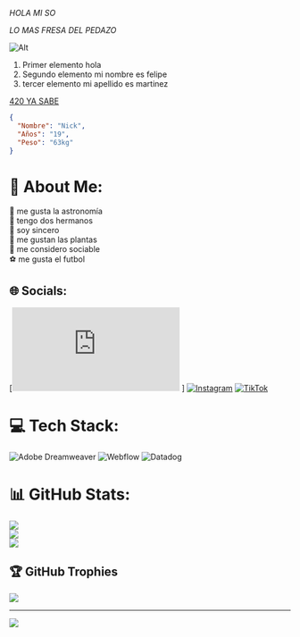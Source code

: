 *HOLA MI SO* 

_LO MAS FRESA DEL PEDAZO_

![Alt](https://github.com/FelipeM420/FelipeM420/assets/144852673/aff702d4-9dd1-484e-8cea-12187cc33b1d)

	
1. Primer elemento hola
1. Segundo elemento mi nombre es felipe 
1. tercer elemento mi apellido es martinez 
   
[420 YA SABE](https://www.youtube.com/watch?v=vnoZodRdVns)

```json
{
  "Nombre": "Nick",
  "Años": "19",
  "Peso": "63kg"
}
```

# 💫 About Me:
🔭 me gusta la astronomía <br>👯 tengo dos hermanos <br>🤝 soy sincero<br>🌱 me gustan las plantas<br>💬 me considero sociable <br>⚽ me gusta el futbol


## 🌐 Socials:
[![Facebook](https://img.shields.io/badge/Facebook.com/profile.php?id=100069991405212) ] [![Instagram](https://img.shields.io/badge/Instagram-%23E4405F.svg?logo=Instagram&logoColor=white)](https://instagram.com/sebastian_2m2) [![TikTok](https://img.shields.io/badge/TikTok-%23000000.svg?logo=TikTok&logoColor=white)](https://tiktok.com/@@nnicky10) 

# 💻 Tech Stack:
![Adobe Dreamweaver](https://img.shields.io/badge/Adobe%20Dreamweaver-FF61F6.svg?style=for-the-badge&logo=Adobe%20Dreamweaver&logoColor=white) ![Webflow](https://img.shields.io/badge/Webflow-4353FF?style=for-the-badge&logo=webflow&logoColor=white) ![Datadog](https://img.shields.io/badge/datadog-%23632CA6.svg?style=for-the-badge&logo=datadog&logoColor=white)
# 📊 GitHub Stats:
![](https://github-readme-stats.vercel.app/api?username=Felipe&theme=dark&hide_border=false&include_all_commits=true&count_private=false)<br/>
![](https://github-readme-streak-stats.herokuapp.com/?user=Felipe&theme=dark&hide_border=false)<br/>
![](https://github-readme-stats.vercel.app/api/top-langs/?username=Felipe&theme=dark&hide_border=false&include_all_commits=true&count_private=false&layout=compact)

## 🏆 GitHub Trophies
![](https://github-profile-trophy.vercel.app/?username=Felipe&theme=radical&no-frame=false&no-bg=true&margin-w=4)

---
[![](https://visitcount.itsvg.in/api?id=Felipe&icon=0&color=0)](https://visitcount.itsvg.in)

<!-- Proudly created with GPRM ( https://gprm.itsvg.in ) -->





